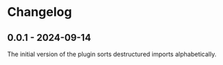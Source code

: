 # Changelog

## 0.0.1 - 2024-09-14

The initial version of the plugin sorts destructured imports alphabetically.
